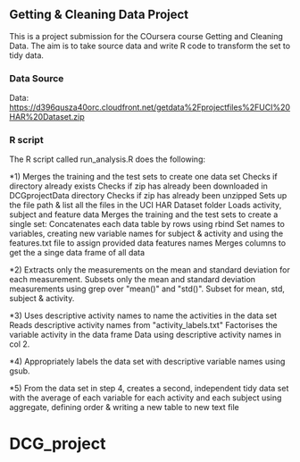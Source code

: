 ## Getting & Cleaning Data Project

This is a project submission for the COursera course Getting and Cleaning Data. The aim is to take source data and write R code to transform the set to tidy data.

### Data Source
Data: https://d396qusza40orc.cloudfront.net/getdata%2Fprojectfiles%2FUCI%20HAR%20Dataset.zip

### R script
The R script called run_analysis.R does the following:

*1) Merges the training and the test sets to create one data set
        Checks if directory already exists
        Checks if zip has already been downloaded in DCGprojectData directory
        Checks if zip has already been unzipped
        Sets up the file path & list all the files in the UCI HAR Dataset folder
        Loads activity, subject and feature data 
        Merges the training and the test sets to create a single set:
                Concatenates each data table by rows using rbind
                Set names to variables, creating new variable names for subject & activity and using the features.txt file to assign provided data features names
                Merges columns to get the a singe data frame of all data
                
*2) Extracts only the measurements on the mean and standard deviation for each measurement.
        Subsets only the mean and standard deviation measurements using grep over "mean()" and "std()". Subset for mean, std, subject & activity.
        
*3) Uses descriptive activity names to name the activities in the data set
        Reads descriptive activity names from "activity_labels.txt"
        Factorises the variable activity in the data frame Data using descriptive activity names in col 2.
        
*4) Appropriately labels the data set with descriptive variable names using gsub.

*5) From the data set in step 4, creates a second, independent tidy data set with the average of each variable for each activity and each subject using aggregate, defining order & writing a new table to new text file
# DCG_project
